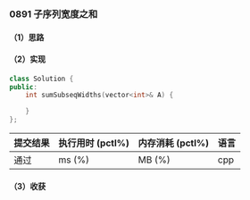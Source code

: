 ### 0891 子序列宽度之和

#### （1）思路

#### （2）实现

```cpp
class Solution {
public:
    int sumSubseqWidths(vector<int>& A) {

    }
};
```

| 提交结果 | 执行用时 (pctl%) | 内存消耗 (pctl%) | 语言 |
|:---------|:-----------------|:-----------------|:-----|
| 通过     |  ms (%)   |  MB (%)  | cpp  |

#### （3）收获
